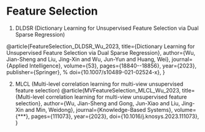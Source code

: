 # Feature Selection
1. DLDSR (Dictionary Learning for Unsupervised Feature Selection via Dual Sparse Regression)

@article{FeatureSelection_DLDSR_Wu_2023,
  title={Dictionary Learning for Unsupervised Feature Selection via Dual Sparse Regression},
  author={Wu, Jian-Sheng and Liu, Jing-Xin and Wu, Jun-Yun and Huang, Wei},
  journal={Applied Intelligence},
  volume={53},
  pages={18840--18856},
  year={2023},
  publisher={Springer},
  % doi={10.1007/s10489-021-02524-x},
}

2. MLCL (Multi-level correlation learning for multi-view unsupervised feature selection)
   @article{MVFeatureSelection_MLCL_Wu_2023,
  title={Multi-level correlation learning for multi-view unsupervised feature selection},
  author={Wu, Jian-Sheng and Gong, Jun-Xiao and Liu, Jing-Xin and Min, Weidong},
  journal={Knowledge-Based Systems},
  volume={***},
  pages={111073},
  year={2023},
  doi={10.1016/j.knosys.2023.111073},
}



